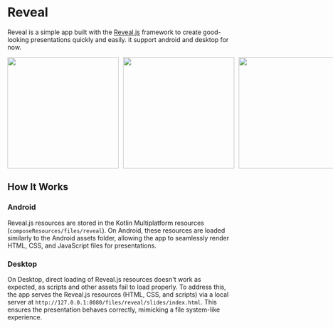
# Reveal
Reveal is a simple app built with the [Reveal.js](https://github.com/hakimel/reveal.js) framework to create good-looking presentations quickly and easily. it support android and desktop for now.

<div style="display: flex; align-items: center;">
  <img src="https://github.com/user-attachments/assets/85cc1803-cacd-4a96-a5c7-52775dbbfca3" style="margin-right:10px; height: 250px; object-fit: contain;" />
  <img src="https://github.com/user-attachments/assets/b7ff5ece-a2ef-4c85-aa65-55699e75d7a4" style="margin-right:10px; height: 250px; object-fit: contain;" />
  <img src="https://github.com/user-attachments/assets/ae23aec4-b4da-4d29-bcc3-7cbac0a6d4f8" style="margin-right:10px; height: 250px; object-fit: contain;" />
  <img src="https://github.com/user-attachments/assets/69d63cc3-7a62-41e7-b6b6-b3fa267f90fc" style="height: 250px; object-fit: contain;" />
</div>

## How It Works
### Android
Reveal.js resources are stored in the Kotlin Multiplatform resources (`composeResources/files/reveal`). On Android, these resources are loaded similarly to the Android assets folder, allowing the app to seamlessly render HTML, CSS, and JavaScript files for presentations.

### Desktop
On Desktop, direct loading of Reveal.js resources doesn't work as expected, as scripts and other assets fail to load properly. To address this, the app serves the Reveal.js resources (HTML, CSS, and scripts) via a local server at `http://127.0.0.1:8080/files/reveal/slides/index.html`. This ensures the presentation behaves correctly, mimicking a file system-like experience.
